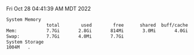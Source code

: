 Fri Oct 28 04:41:39 AM MDT 2022
```bash
System Memory
               total        used        free      shared  buff/cache   available
Mem:           7.7Gi       2.8Gi       814Mi       3.0Mi       4.0Gi       4.5Gi
Swap:          7.7Gi       4.0Mi       7.7Gi
System Storage
1004M	.
```
```bash
